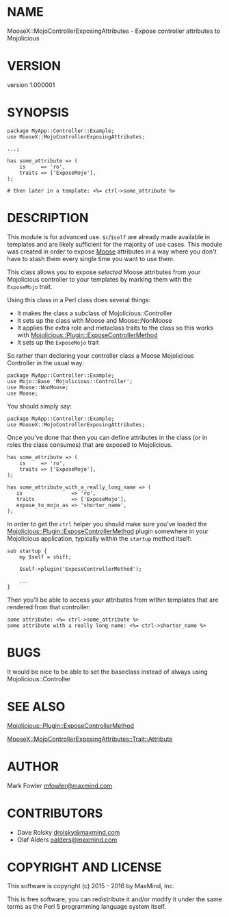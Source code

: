 # NAME

MooseX::MojoControllerExposingAttributes - Expose controller attributes to Mojolicious

# VERSION

version 1.000001

# SYNOPSIS

    package MyApp::Controller::Example;
    use MooseX::MojoControllerExposingAttributes;

    ...;

    has some_attribute => (
        is     => 'ro',
        traits => ['ExposeMojo'],
    );

    # then later in a template: <%= ctrl->some_attribute %>

# DESCRIPTION

This module is for advanced use.  `$c`/`$self` are already made available in
templates and are likely sufficient for the majority of use cases.  This module
was created in order to expose [Moose](https://metacpan.org/pod/Moose) attributes in a way where you don't
have to stash them every single time you want to use them.

This class allows you to expose _selected_ Moose attributes from your
Mojolicious controller to your templates by marking them with the `ExposeMojo`
trait.

Using this class in a Perl class does several things:

- It makes the class a subclass of Mojolicious::Controller
- It sets up the class with Moose and Moose::NonMoose
- It applies the extra role and metaclass traits to the class so this works with [Mojolicious::Plugin::ExposeControllerMethod](https://metacpan.org/pod/Mojolicious::Plugin::ExposeControllerMethod)
- It sets up the `ExposeMojo` trait

So rather than declaring your controller class a Moose Mojolicious Controller in
the usual way:

    package MyApp::Controller::Example;
    use Mojo::Base 'Mojolicious::Controller';
    use Moose::NonMoose;
    use Moose;

You should simply say:

    package MyApp::Controller::Example;
    use MooseX::MojoControllerExposingAttributes;

Once you've done that then you can define attributes in the class (or in roles
the class consumes) that are exposed to Mojolicious.

    has some_attribute => (
        is     => 'ro',
        traits => ['ExposeMojo'],
    );

    has some_attribute_with_a_really_long_name => (
       is                => 'ro',
       traits            => ['ExposeMojo'],
       expose_to_mojo_as => 'shorter_name',
    );

In order to get the `ctrl` helper you should make sure you've loaded the
[Mojolicious::Plugin::ExposeControllerMethod](https://metacpan.org/pod/Mojolicious::Plugin::ExposeControllerMethod) plugin somewhere in your
Mojolicious application, typically within the `startup` method itself:

    sub startup {
        my $self = shift;

        $self->plugin('ExposeControllerMethod');

        ...
    }

Then you'll be able to access your attributes from within templates that
are rendered from that controller:

    some attribute: <%= ctrl->some_attribute %>
    some attribute with a really long name: <%= ctrl->shorter_name %>

# BUGS

It would be nice to be able to set the baseclass instead of always
using Mojolicious::Controller

# SEE ALSO

[Mojolicious::Plugin::ExposeControllerMethod](https://metacpan.org/pod/Mojolicious::Plugin::ExposeControllerMethod)

[MooseX::MojoControllerExposingAttributes::Trait::Attribute](https://metacpan.org/pod/MooseX::MojoControllerExposingAttributes::Trait::Attribute)

# AUTHOR

Mark Fowler <mfowler@maxmind.com>

# CONTRIBUTORS

- Dave Rolsky <drolsky@maxmind.com>
- Olaf Alders <oalders@maxmind.com>

# COPYRIGHT AND LICENSE

This software is copyright (c) 2015 - 2016 by MaxMind, Inc.

This is free software; you can redistribute it and/or modify it under
the same terms as the Perl 5 programming language system itself.

